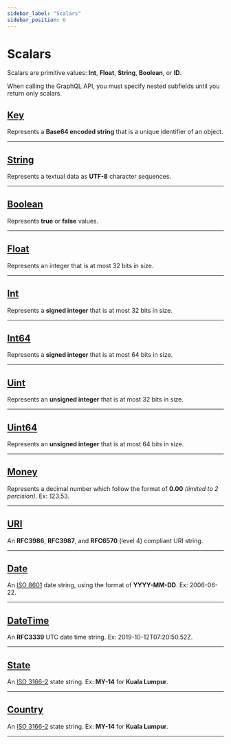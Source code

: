 ```yaml
---
sidebar_label: "Scalars"
sidebar_position: 6
---
```


# Scalars

Scalars are primitive values: **Int**, **Float**, **String**, **Boolean**, or **ID**.

When calling the GraphQL API, you must specify nested subfields until you return only scalars.

## [Key](/docs/graphql/scalars#key)

Represents a **Base64 encoded string** that is a unique identifier of an object.

---

## [String](/docs/graphql/scalars#string)

Represents a textual data as **UTF-8** character sequences.

---

## [Boolean](/docs/graphql/scalars#uint)

Represents **true** or **false** values.

---

## [Float](/docs/graphql/scalars#int)

Represents an integer that is at most 32 bits in size.

---

## [Int](/docs/graphql/scalars#int)

Represents a **signed integer** that is at most 32 bits in size.

---

## [Int64](/docs/graphql/scalars#int64)

Represents a **signed integer** that is at most 64 bits in size.

---

## [Uint](/docs/graphql/scalars#uint)

Represents an **unsigned integer** that is at most 32 bits in size.

---

## [Uint64](/docs/graphql/scalars#uint64)

Represents an **unsigned integer** that is at most 64 bits in size.

---

## [Money](/docs/graphql/scalars#money)

Represents a decimal number which follow the format of **0.00** _(limited to 2 percision)_. Ex: 123.53.

---

## [URI](/docs/graphql/scalars#uri)

An **RFC3986**, **RFC3987**, and **RFC6570** (level 4) compliant URI string.

---

## [Date](/docs/graphql/scalars#date)

An [ISO 8601](https://en.wikipedia.org/wiki/ISO_8601) date string, using the format of **YYYY-MM-DD**. Ex: 2006-06-22.

---

## [DateTime](/docs/graphql/scalars#datetime)

An **RFC3339** UTC date time string. Ex: 2019-10-12T07:20:50.52Z.

---

## [State](/docs/graphql/scalars#state)

An [ISO 3166-2](https://en.wikipedia.org/wiki/ISO_3166-2:MY) state string. Ex: **MY-14** for **Kuala Lumpur**.

---

## [Country](/docs/graphql/scalars#country)

An [ISO 3166-2](https://en.wikipedia.org/wiki/ISO_3166-2:MY) state string. Ex: **MY-14** for **Kuala Lumpur**.

---
